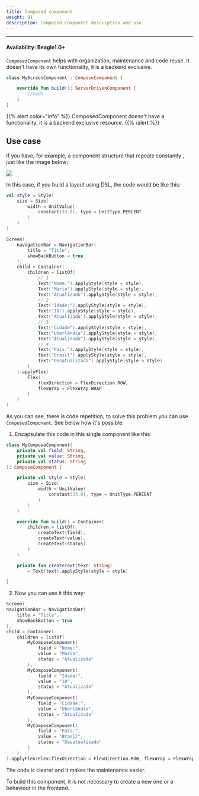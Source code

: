 ```yaml
---
title: Composed component
weight: 91
description: Composed Component description and use
---
```


---

#### Availability: Beagle1.0+

`ComposedComponent` helps with organization,  maintenance and code reuse. It doesn't have its own functionality, it is a backend exclusive.

```kotlin
class MyScreenComponent : ComposeComponent {

    override fun build(): ServerDrivenComponent {
        //todo
    }
}
```

{{% alert color="info" %}}
ComposedComponent doesn't have a functionality, it is a backend exclusive resource. 
{{% /alert %}}

## Use case 

If you have, for example, a component structure that repeats constantly , just like the image below: 

![](/shared/captura-de-tela-2020-07-30-a-s-18.09.49-1-.png)

In this case, if you build a layout using DSL, the code would be like this: 

```kotlin
val style = Style(
    size = Size(
        width = UnitValue(
            constant(33.0), type = UnitType.PERCENT
        )
    )
)

Screen(
    navigationBar = NavigationBar(
        title = "Title",
        showBackButton = true
    ),
    child = Container(
        children = listOf(
            // 1
            Text("Nome:").applyStyle(style = style),
            Text("Maria").applyStyle(style = style),
            Text("Atualizado").applyStyle(style = style),
            // 2
            Text("Idade:").applyStyle(style = style),
            Text("10").applyStyle(style = style),
            Text("Atualizado").applyStyle(style = style),
            // 3
            Text("Cidade").applyStyle(style = style),
            Text("Uberlândia").applyStyle(style = style),
            Text("Atualizado").applyStyle(style = style),
            // 4
            Text("País:").applyStyle(style = style),
            Text("Brasil").applyStyle(style = style),
            Text("Desatualizado").applyStyle(style = style)
        )
    ).applyFlex(
        Flex(
            flexDirection = FlexDirection.ROW,
            flexWrap = FlexWrap.WRAP
        )
    )
)
```

As you can see, there is code repetition, to solve this problem you can use `ComposedComponent`.  See below how it's possible: 

1. Encapsulate this code in this single component like this: 

```kotlin
class MyComposeComponent(
    private val field: String,
    private val value: String,
    private val status: String
): ComposeComponent {

    private val style = Style(
        size = Size(
            width = UnitValue(
                constant(33.0), type = UnitType.PERCENT
            )
        )
    )

    override fun build() = Container(
        children = listOf(
            createText(field),
            createText(value),
            createText(status)
        )
    )

    private fun createText(text: String) 
        = Text(text).applyStyle(style = style)

}
```

2. Now you can use it this way: 

```kotlin
Screen(
navigationBar = NavigationBar(
    title = "Title",
    showBackButton = true
),
child = Container(
    children = listOf(
        MyComposeComponent(
            field = "Nome:",
            value = "Maria",
            status = "Atualizado"
        ),
        MyComposeComponent(
            field = "Idade:",
            value = "10",
            status = "Atualizado"
        ),
        MyComposeComponent(
            field = "Cidade:",
            value = "Uberlândia",
            status = "Atualizado"
        ),
        MyComposeComponent(
            field = "País:",
            value = "Brasil",
            status = "Desatualizado"
        )
    )
).applyFlex(Flex(flexDirection = FlexDirection.ROW, flexWrap = FlexWrap.WRAP))
```

The code is clearer and it makes the maintenance easier.

To build this component, it is not necessary to create a new one or a behaviour in the frontend.
